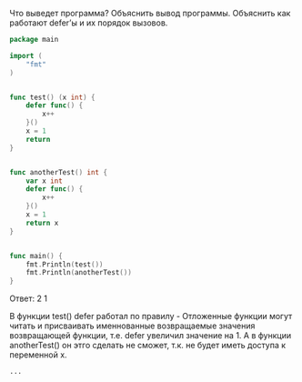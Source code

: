 Что выведет программа? Объяснить вывод программы. Объяснить как работают defer’ы и их порядок вызовов.

```go
package main

import (
	"fmt"
)


func test() (x int) {
	defer func() {
		x++
	}()
	x = 1
	return
}


func anotherTest() int {
	var x int
	defer func() {
		x++
	}()
	x = 1
	return x
}


func main() {
	fmt.Println(test())
	fmt.Println(anotherTest())
}
```

Ответ:
2
1

В функции test() defer работал по правилу - Отложенные функции могут читать и присваивать именнованные возвращаемые значения возвращающей функции, т.е. defer увеличил значение на 1.
А в функции anotherTest() он этго сделать не сможет, т.к. не будет иметь доступа к переменной x.
```
...

```
